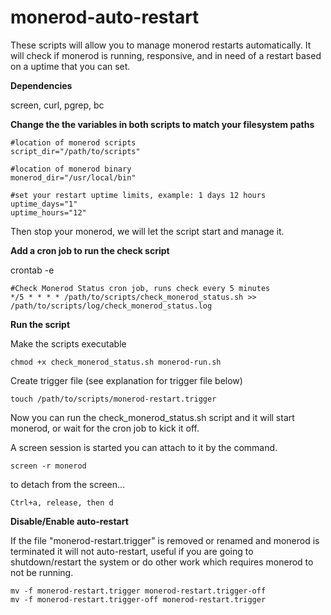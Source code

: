 # monerod-auto-restart

These scripts will allow you to manage monerod restarts automatically.
It will check if monerod is running, responsive, and in need of a restart based on a uptime that you can set.

**Dependencies**

screen, curl, pgrep, bc

**Change the the variables in both scripts to match your filesystem paths**

    #location of monerod scripts
    script_dir="/path/to/scripts"

    #location of monerod binary
    monerod_dir="/usr/local/bin"

    #set your restart uptime limits, example: 1 days 12 hours
    uptime_days="1"
    uptime_hours="12"

Then stop your monerod, we will let the script start and manage it.

**Add a cron job to run the check script**

crontab -e

    #Check Monerod Status cron job, runs check every 5 minutes
    */5 * * * * /path/to/scripts/check_monerod_status.sh >> /path/to/scripts/log/check_monerod_status.log

**Run the script**

Make the scripts executable 

    chmod +x check_monerod_status.sh monerod-run.sh
    
Create trigger file (see explanation for trigger file below)

    touch /path/to/scripts/monerod-restart.trigger

Now you can run the check_monerod_status.sh script and it will start monerod, or wait for the cron job to kick it off.

A screen session is started you can attach to it by the command.

    screen -r monerod
    
to detach from the screen...
    
    Ctrl+a, release, then d

**Disable/Enable auto-restart**

If the file "monerod-restart.trigger" is removed or renamed and monerod is terminated it will not auto-restart, useful if you are going to shutdown/restart the system or do other work which requires monerod to not be running.

    mv -f monerod-restart.trigger monerod-restart.trigger-off
    mv -f monerod-restart.trigger-off monerod-restart.trigger

